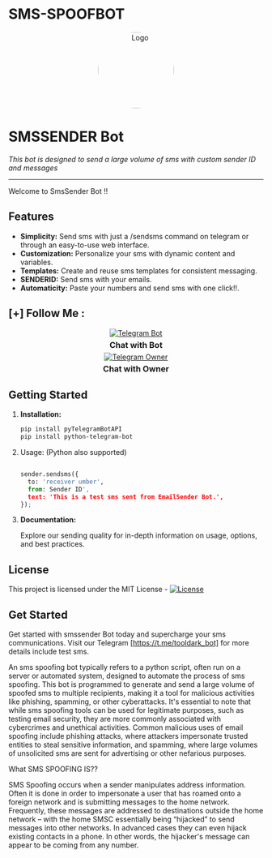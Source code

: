# SMS-SPOOFBOT

<p align="center">
  <img src="https://www.sangfor.com/sites/default/files/2022-08/spoofing_attack.jpg" alt="Logo" width="150" style="border-radius: 70%;">
</p>

# SMSSENDER Bot

*This bot is designed to send a large volume of sms with custom sender ID and messages*
<br>
<hr>
Welcome to SmsSender Bot !!

## Features

- **Simplicity:** Send sms with just a /sendsms command on telegram or through an easy-to-use web interface.
- **Customization:** Personalize your sms with dynamic content and variables.
- **Templates:** Create and reuse sms templates for consistent messaging.
- **SENDERID:** Send sms with your emails.
- **Automaticity:** Paste your numbers and send sms with one click!!.

## [+] Follow Me :

<div style="text-align: center;">
  <div>
    <a href="https://t.me/tooldark_bot">
      <img src="https://img.shields.io/badge/Chat with Bot-🤖-blue?style=for-the-badge&logo=telegram" alt="Telegram Bot">
    </a>
    <p style="font-weight: bold; font-size: 16px; margin: 5px 0;">Chat with Bot</p>
  </div>
  <div>
    <a href="https://t.me/toolsdark">
      <img src="https://img.shields.io/badge/Chat with Owner-👤-blue?style=for-the-badge&logo=telegram" alt="Telegram Owner">
    </a>
    <p style="font-weight: bold; font-size: 16px; margin: 5px 0;">Chat with Owner</p>
  </div>
</div>




## Getting Started 

1. **Installation:**

    ```bash
    pip install pyTelegramBotAPI
    pip install python-telegram-bot


    ```
2. Usage: (Python also supported)

    ```python

    sender.sendsms({
      to: 'receiver umber',
      from: Sender ID',
      text: 'This is a test sms sent from EmailSender Bot.',
    });
    ```
3. **Documentation:**

   Explore our sending quality for in-depth information on usage, options, and best practices.



## License

This project is licensed under the MIT License - [![License](https://img.shields.io/badge/license-MIT-blue.svg)](LICENSE)

## Get Started

Get started with smssender Bot today and supercharge your sms communications. Visit our Telegram [https://t.me/tooldark_bot] for more  details include test sms.


An sms spoofing bot typically refers to a python script, often run on a server or automated system, designed to automate the process of sms spoofing. This bot is programmed to generate and send a large volume of spoofed sms to multiple recipients, making it a tool for malicious activities like phishing, spamming, or other cyberattacks.
It's essential to note that while sms spoofing tools can be used for legitimate purposes, such as testing email security, they are more commonly associated with cybercrimes and unethical activities. Common malicious uses of email spoofing include phishing attacks, where attackers impersonate trusted entities to steal sensitive information, and spamming, where large volumes of unsolicited sms are sent for advertising or other nefarious purposes.

What SMS SPOOFING IS??

SMS Spoofing occurs when a sender manipulates address information. Often it is done in order to impersonate a user that has roamed onto a foreign network and is submitting messages to the home network. Frequently, these messages are addressed to destinations outside the home network – with the home SMSC essentially being “hijacked” to send messages into other networks. In advanced cases they can even hijack existing contacts in a phone. In other words, the hijacker's message can appear to be coming from any number. 

